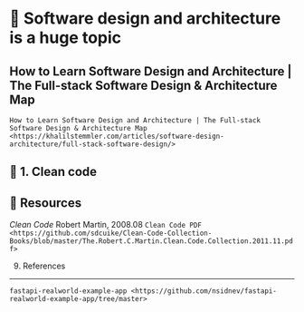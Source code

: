 🔑 Software design and architecture is a huge topic
==================================================

How to Learn Software Design and Architecture | The Full-stack Software Design & Architecture Map
----------------------------------------------------------------------------------------------

`How to Learn Software Design and Architecture | The Full-stack Software Design & Architecture Map <https://khalilstemmler.com/articles/software-design-architecture/full-stack-software-design/>`

📍 1. Clean code
-----------------

📘 Resources
------------

*Clean Code* 
Robert Martin, 2008.08
`Clean Code PDF <https://github.com/sdcuike/Clean-Code-Collection-Books/blob/master/The.Robert.C.Martin.Clean.Code.Collection.2011.11.pdf>`

9. References
-------------

`fastapi-realworld-example-app <https://github.com/nsidnev/fastapi-realworld-example-app/tree/master>`
